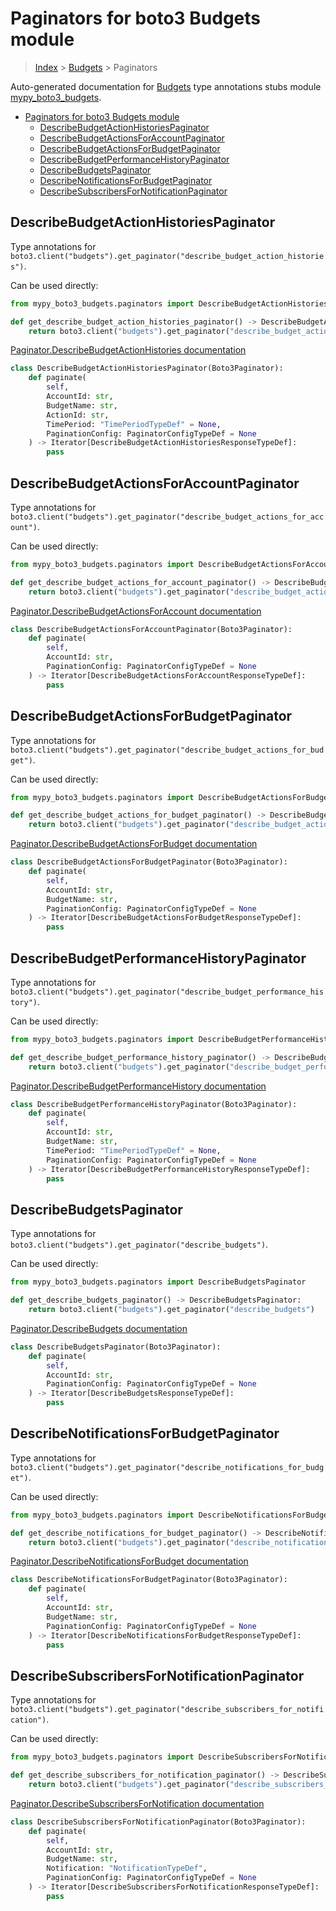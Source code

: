 # Paginators for boto3 Budgets module

> [Index](../index.md) > [Budgets](./index.md) > Paginators

Auto-generated documentation for [Budgets](https://boto3.amazonaws.com/v1/documentation/api/latest/reference/services/budgets.html#Budgets)
type annotations stubs module [mypy_boto3_budgets](https://pypi.org/project/mypy-boto3-budgets/).

- [Paginators for boto3 Budgets module](#paginators-for-boto3-budgets-module)
  - [DescribeBudgetActionHistoriesPaginator](#describebudgetactionhistoriespaginator)
  - [DescribeBudgetActionsForAccountPaginator](#describebudgetactionsforaccountpaginator)
  - [DescribeBudgetActionsForBudgetPaginator](#describebudgetactionsforbudgetpaginator)
  - [DescribeBudgetPerformanceHistoryPaginator](#describebudgetperformancehistorypaginator)
  - [DescribeBudgetsPaginator](#describebudgetspaginator)
  - [DescribeNotificationsForBudgetPaginator](#describenotificationsforbudgetpaginator)
  - [DescribeSubscribersForNotificationPaginator](#describesubscribersfornotificationpaginator)

## DescribeBudgetActionHistoriesPaginator

Type annotations for `boto3.client("budgets").get_paginator("describe_budget_action_histories")`.

Can be used directly:

```python
from mypy_boto3_budgets.paginators import DescribeBudgetActionHistoriesPaginator

def get_describe_budget_action_histories_paginator() -> DescribeBudgetActionHistoriesPaginator:
    return boto3.client("budgets").get_paginator("describe_budget_action_histories")
```

[Paginator.DescribeBudgetActionHistories documentation](https://boto3.amazonaws.com/v1/documentation/api/latest/reference/services/budgets.html#Budgets.Paginator.DescribeBudgetActionHistories)

```python
class DescribeBudgetActionHistoriesPaginator(Boto3Paginator):
    def paginate(
        self,
        AccountId: str,
        BudgetName: str,
        ActionId: str,
        TimePeriod: "TimePeriodTypeDef" = None,
        PaginationConfig: PaginatorConfigTypeDef = None
    ) -> Iterator[DescribeBudgetActionHistoriesResponseTypeDef]:
        pass
```
## DescribeBudgetActionsForAccountPaginator

Type annotations for `boto3.client("budgets").get_paginator("describe_budget_actions_for_account")`.

Can be used directly:

```python
from mypy_boto3_budgets.paginators import DescribeBudgetActionsForAccountPaginator

def get_describe_budget_actions_for_account_paginator() -> DescribeBudgetActionsForAccountPaginator:
    return boto3.client("budgets").get_paginator("describe_budget_actions_for_account")
```

[Paginator.DescribeBudgetActionsForAccount documentation](https://boto3.amazonaws.com/v1/documentation/api/latest/reference/services/budgets.html#Budgets.Paginator.DescribeBudgetActionsForAccount)

```python
class DescribeBudgetActionsForAccountPaginator(Boto3Paginator):
    def paginate(
        self,
        AccountId: str,
        PaginationConfig: PaginatorConfigTypeDef = None
    ) -> Iterator[DescribeBudgetActionsForAccountResponseTypeDef]:
        pass
```
## DescribeBudgetActionsForBudgetPaginator

Type annotations for `boto3.client("budgets").get_paginator("describe_budget_actions_for_budget")`.

Can be used directly:

```python
from mypy_boto3_budgets.paginators import DescribeBudgetActionsForBudgetPaginator

def get_describe_budget_actions_for_budget_paginator() -> DescribeBudgetActionsForBudgetPaginator:
    return boto3.client("budgets").get_paginator("describe_budget_actions_for_budget")
```

[Paginator.DescribeBudgetActionsForBudget documentation](https://boto3.amazonaws.com/v1/documentation/api/latest/reference/services/budgets.html#Budgets.Paginator.DescribeBudgetActionsForBudget)

```python
class DescribeBudgetActionsForBudgetPaginator(Boto3Paginator):
    def paginate(
        self,
        AccountId: str,
        BudgetName: str,
        PaginationConfig: PaginatorConfigTypeDef = None
    ) -> Iterator[DescribeBudgetActionsForBudgetResponseTypeDef]:
        pass
```
## DescribeBudgetPerformanceHistoryPaginator

Type annotations for `boto3.client("budgets").get_paginator("describe_budget_performance_history")`.

Can be used directly:

```python
from mypy_boto3_budgets.paginators import DescribeBudgetPerformanceHistoryPaginator

def get_describe_budget_performance_history_paginator() -> DescribeBudgetPerformanceHistoryPaginator:
    return boto3.client("budgets").get_paginator("describe_budget_performance_history")
```

[Paginator.DescribeBudgetPerformanceHistory documentation](https://boto3.amazonaws.com/v1/documentation/api/latest/reference/services/budgets.html#Budgets.Paginator.DescribeBudgetPerformanceHistory)

```python
class DescribeBudgetPerformanceHistoryPaginator(Boto3Paginator):
    def paginate(
        self,
        AccountId: str,
        BudgetName: str,
        TimePeriod: "TimePeriodTypeDef" = None,
        PaginationConfig: PaginatorConfigTypeDef = None
    ) -> Iterator[DescribeBudgetPerformanceHistoryResponseTypeDef]:
        pass
```
## DescribeBudgetsPaginator

Type annotations for `boto3.client("budgets").get_paginator("describe_budgets")`.

Can be used directly:

```python
from mypy_boto3_budgets.paginators import DescribeBudgetsPaginator

def get_describe_budgets_paginator() -> DescribeBudgetsPaginator:
    return boto3.client("budgets").get_paginator("describe_budgets")
```

[Paginator.DescribeBudgets documentation](https://boto3.amazonaws.com/v1/documentation/api/latest/reference/services/budgets.html#Budgets.Paginator.DescribeBudgets)

```python
class DescribeBudgetsPaginator(Boto3Paginator):
    def paginate(
        self,
        AccountId: str,
        PaginationConfig: PaginatorConfigTypeDef = None
    ) -> Iterator[DescribeBudgetsResponseTypeDef]:
        pass
```
## DescribeNotificationsForBudgetPaginator

Type annotations for `boto3.client("budgets").get_paginator("describe_notifications_for_budget")`.

Can be used directly:

```python
from mypy_boto3_budgets.paginators import DescribeNotificationsForBudgetPaginator

def get_describe_notifications_for_budget_paginator() -> DescribeNotificationsForBudgetPaginator:
    return boto3.client("budgets").get_paginator("describe_notifications_for_budget")
```

[Paginator.DescribeNotificationsForBudget documentation](https://boto3.amazonaws.com/v1/documentation/api/latest/reference/services/budgets.html#Budgets.Paginator.DescribeNotificationsForBudget)

```python
class DescribeNotificationsForBudgetPaginator(Boto3Paginator):
    def paginate(
        self,
        AccountId: str,
        BudgetName: str,
        PaginationConfig: PaginatorConfigTypeDef = None
    ) -> Iterator[DescribeNotificationsForBudgetResponseTypeDef]:
        pass
```
## DescribeSubscribersForNotificationPaginator

Type annotations for `boto3.client("budgets").get_paginator("describe_subscribers_for_notification")`.

Can be used directly:

```python
from mypy_boto3_budgets.paginators import DescribeSubscribersForNotificationPaginator

def get_describe_subscribers_for_notification_paginator() -> DescribeSubscribersForNotificationPaginator:
    return boto3.client("budgets").get_paginator("describe_subscribers_for_notification")
```

[Paginator.DescribeSubscribersForNotification documentation](https://boto3.amazonaws.com/v1/documentation/api/latest/reference/services/budgets.html#Budgets.Paginator.DescribeSubscribersForNotification)

```python
class DescribeSubscribersForNotificationPaginator(Boto3Paginator):
    def paginate(
        self,
        AccountId: str,
        BudgetName: str,
        Notification: "NotificationTypeDef",
        PaginationConfig: PaginatorConfigTypeDef = None
    ) -> Iterator[DescribeSubscribersForNotificationResponseTypeDef]:
        pass
```